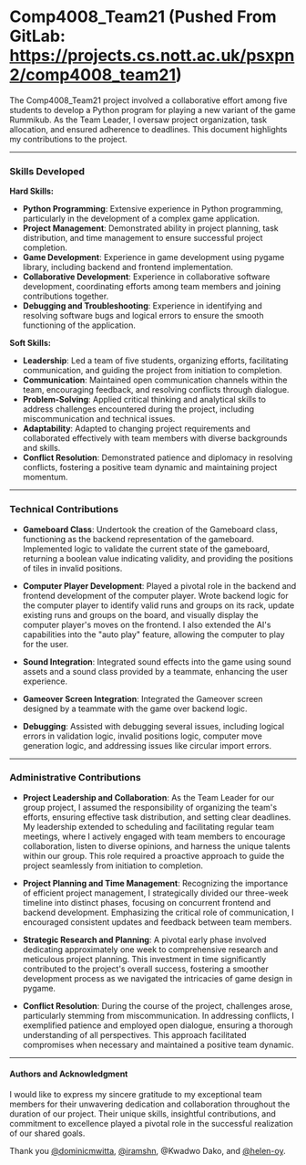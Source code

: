 # Comp4008_Team21 (Pushed From GitLab: https://projects.cs.nott.ac.uk/psxpn2/comp4008_team21)
The Comp4008_Team21 project involved a collaborative effort among five students to develop a Python program for playing a new variant of the game Rummikub. As the Team Leader, I oversaw project organization, task allocation, and ensured adherence to deadlines. This document highlights my contributions to the project.

---

### Skills Developed

**Hard Skills:**
- **Python Programming**: Extensive experience in Python programming, particularly in the development of a complex game application.
- **Project Management**: Demonstrated ability in project planning, task distribution, and time management to ensure successful project completion.
- **Game Development**: Experience in game development using pygame library, including backend and frontend implementation.
- **Collaborative Development**: Experience in collaborative software development, coordinating efforts among team members and joining contributions together.
- **Debugging and Troubleshooting**: Experience in identifying and resolving software bugs and logical errors to ensure the smooth functioning of the application.

**Soft Skills:**
- **Leadership**: Led a team of five students, organizing efforts, facilitating communication, and guiding the project from initiation to completion.
- **Communication**: Maintained open communication channels within the team, encouraging feedback, and resolving conflicts through dialogue.
- **Problem-Solving**: Applied critical thinking and analytical skills to address challenges encountered during the project, including miscommunication and technical issues.
- **Adaptability**: Adapted to changing project requirements and collaborated effectively with team members with diverse backgrounds and skills.
- **Conflict Resolution**: Demonstrated patience and diplomacy in resolving conflicts, fostering a positive team dynamic and maintaining project momentum.

---

### Technical Contributions
- **Gameboard Class**: Undertook the creation of the Gameboard class, functioning as the backend representation of the gameboard. Implemented logic to validate the current state of the gameboard, returning a boolean value indicating validity, and providing the positions of tiles in invalid positions.
  
- **Computer Player Development**: Played a pivotal role in the backend and frontend development of the computer player. Wrote backend logic for the computer player to identify valid runs and groups on its rack, update existing runs and groups on the board, and visually display the computer player's moves on the frontend. I also extended the AI's capabilities into the "auto play" feature, allowing the computer to play for the user.

- **Sound Integration**: Integrated sound effects into the game using sound assets and a sound class provided by a teammate, enhancing the user experience.

- **Gameover Screen Integration**: Integrated the Gameover screen designed by a teammate with the game over backend logic.

- **Debugging**: Assisted with debugging several issues, including logical errors in validation logic, invalid positions logic, computer move generation logic, and addressing issues like circular import errors.

---

### Administrative Contributions

- **Project Leadership and Collaboration**: As the Team Leader for our group project, I assumed the responsibility of organizing the team's efforts, ensuring effective task distribution, and setting clear deadlines. My leadership extended to scheduling and facilitating regular team meetings, where I actively engaged with team members to encourage collaboration, listen to diverse opinions, and harness the unique talents within our group. This role required a proactive approach to guide the project seamlessly from initiation to completion.

- **Project Planning and Time Management**: Recognizing the importance of efficient project management, I strategically divided our three-week timeline into distinct phases, focusing on concurrent frontend and backend development. Emphasizing the critical role of communication, I encouraged consistent updates and feedback between team members.

- **Strategic Research and Planning**: A pivotal early phase involved dedicating approximately one week to comprehensive research and meticulous project planning. This investment in time significantly contributed to the project's overall success, fostering a smoother development process as we navigated the intricacies of game design in pygame.

- **Conflict Resolution**: During the course of the project, challenges arose, particularly stemming from miscommunication. In addressing conflicts, I exemplified patience and employed open dialogue, ensuring a thorough understanding of all perspectives. This approach facilitated compromises when necessary and maintained a positive team dynamic.

---

#### Authors and Acknowledgment
I would like to express my sincere gratitude to my exceptional team members for their unwavering dedication and collaboration throughout the duration of our project. Their unique skills, insightful contributions, and commitment to excellence played a pivotal role in the successful realization of our shared goals.

Thank you [@dominicmwitta](https://github.com/dominicmwitta), [@iramshn](https://github.com/iram-s), @Kwadwo Dako, and [@helen-oy](https://github.com/helen-oy).
